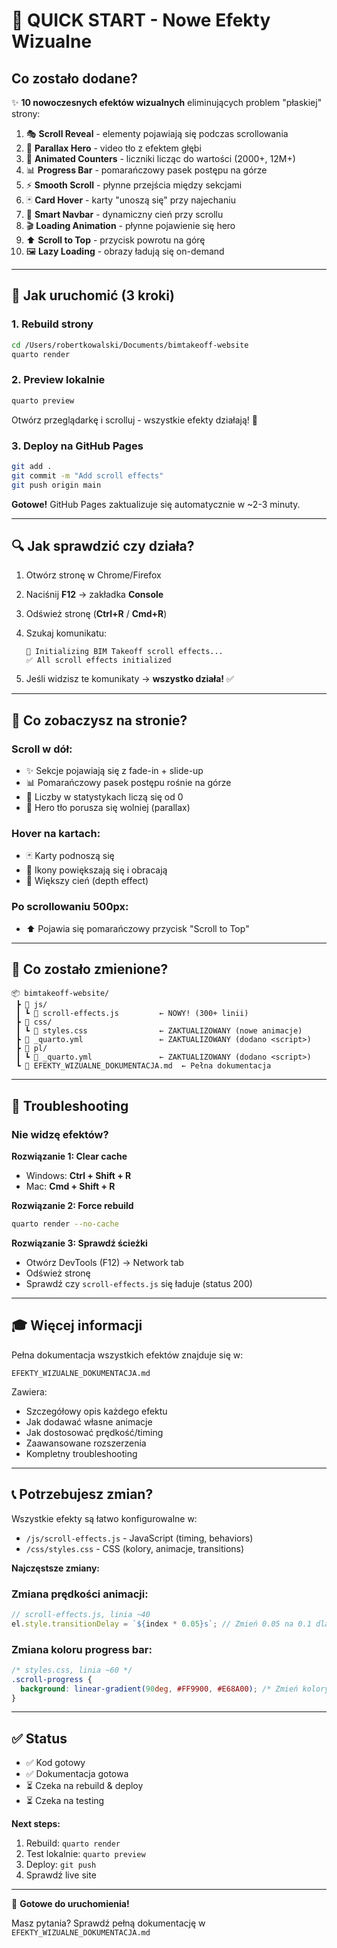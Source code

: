 # 🚀 QUICK START - Nowe Efekty Wizualne

## Co zostało dodane?

✨ **10 nowoczesnych efektów wizualnych** eliminujących problem "płaskiej" strony:

1. 🎭 **Scroll Reveal** - elementy pojawiają się podczas scrollowania
2. 🌄 **Parallax Hero** - video tło z efektem głębi
3. 🔢 **Animated Counters** - liczniki licząc do wartości (2000+, 12M+)
4. 📊 **Progress Bar** - pomarańczowy pasek postępu na górze
5. ⚡ **Smooth Scroll** - płynne przejścia między sekcjami
6. 🃏 **Card Hover** - karty "unoszą się" przy najechaniu
7. 📱 **Smart Navbar** - dynamiczny cień przy scrollu
8. 🎬 **Loading Animation** - płynne pojawienie się hero
9. ⬆️ **Scroll to Top** - przycisk powrotu na górę
10. 🖼️ **Lazy Loading** - obrazy ładują się on-demand

---

## 🎯 Jak uruchomić (3 kroki)

### 1. Rebuild strony
```bash
cd /Users/robertkowalski/Documents/bimtakeoff-website
quarto render
```

### 2. Preview lokalnie
```bash
quarto preview
```
Otwórz przeglądarkę i scrolluj - wszystkie efekty działają! 🎉

### 3. Deploy na GitHub Pages
```bash
git add .
git commit -m "Add scroll effects"
git push origin main
```

**Gotowe!** GitHub Pages zaktualizuje się automatycznie w ~2-3 minuty.

---

## 🔍 Jak sprawdzić czy działa?

1. Otwórz stronę w Chrome/Firefox
2. Naciśnij **F12** → zakładka **Console**
3. Odśwież stronę (**Ctrl+R** / **Cmd+R**)
4. Szukaj komunikatu:
   ```
   🎨 Initializing BIM Takeoff scroll effects...
   ✅ All scroll effects initialized
   ```

5. Jeśli widzisz te komunikaty → **wszystko działa!** ✅

---

## 🎨 Co zobaczysz na stronie?

### Scroll w dół:
- ✨ Sekcje pojawiają się z fade-in + slide-up
- 📊 Pomarańczowy pasek postępu rośnie na górze
- 🔢 Liczby w statystykach liczą się od 0
- 🌄 Hero tło porusza się wolniej (parallax)

### Hover na kartach:
- 🃏 Karty podnoszą się
- 💫 Ikony powiększają się i obracają
- 🎯 Większy cień (depth effect)

### Po scrollowaniu 500px:
- ⬆️ Pojawia się pomarańczowy przycisk "Scroll to Top"

---

## 📁 Co zostało zmienione?

```
📦 bimtakeoff-website/
 ┣ 📂 js/
 ┃ ┗ 📜 scroll-effects.js         ← NOWY! (300+ linii)
 ┣ 📂 css/
 ┃ ┗ 📜 styles.css                ← ZAKTUALIZOWANY (nowe animacje)
 ┣ 📜 _quarto.yml                 ← ZAKTUALIZOWANY (dodano <script>)
 ┣ 📂 pl/
 ┃ ┗ 📜 _quarto.yml               ← ZAKTUALIZOWANY (dodano <script>)
 ┗ 📜 EFEKTY_WIZUALNE_DOKUMENTACJA.md  ← Pełna dokumentacja
```

---

## 🐛 Troubleshooting

### Nie widzę efektów?

**Rozwiązanie 1: Clear cache**
- Windows: **Ctrl + Shift + R**
- Mac: **Cmd + Shift + R**

**Rozwiązanie 2: Force rebuild**
```bash
quarto render --no-cache
```

**Rozwiązanie 3: Sprawdź ścieżki**
- Otwórz DevTools (F12) → Network tab
- Odśwież stronę
- Sprawdź czy `scroll-effects.js` się ładuje (status 200)

---

## 🎓 Więcej informacji

Pełna dokumentacja wszystkich efektów znajduje się w:
```
EFEKTY_WIZUALNE_DOKUMENTACJA.md
```

Zawiera:
- Szczegółowy opis każdego efektu
- Jak dodawać własne animacje
- Jak dostosować prędkość/timing
- Zaawansowane rozszerzenia
- Kompletny troubleshooting

---

## 📞 Potrzebujesz zmian?

Wszystkie efekty są łatwo konfigurowalne w:
- `/js/scroll-effects.js` - JavaScript (timing, behaviors)
- `/css/styles.css` - CSS (kolory, animacje, transitions)

**Najczęstsze zmiany:**

### Zmiana prędkości animacji:
```javascript
// scroll-effects.js, linia ~40
el.style.transitionDelay = `${index * 0.05}s`; // Zmień 0.05 na 0.1 dla wolniejszego efektu
```

### Zmiana koloru progress bar:
```css
/* styles.css, linia ~60 */
.scroll-progress {
  background: linear-gradient(90deg, #FF9900, #E68A00); /* Zmień kolory */
}
```

---

## ✅ Status

- ✅ Kod gotowy
- ✅ Dokumentacja gotowa
- ⏳ Czeka na rebuild & deploy
- ⏳ Czeka na testing

**Next steps:**
1. Rebuild: `quarto render`
2. Test lokalnie: `quarto preview`
3. Deploy: `git push`
4. Sprawdź live site

---

🎉 **Gotowe do uruchomienia!**

Masz pytania? Sprawdź pełną dokumentację w `EFEKTY_WIZUALNE_DOKUMENTACJA.md`
